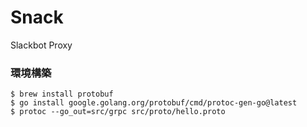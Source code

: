 # Snack

Slackbot Proxy

### 環境構築

```
$ brew install protobuf
$ go install google.golang.org/protobuf/cmd/protoc-gen-go@latest
$ protoc --go_out=src/grpc src/proto/hello.proto 
```
